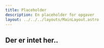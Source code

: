 ```yaml
---
title: Placeholder
description: En placeholder for opgaver
layout: ../../../layouts/MainLayout.astro
---
```


## Der er intet her..